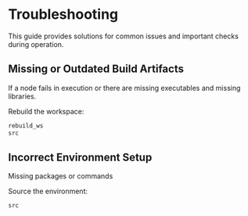 # Troubleshooting

This guide provides solutions for common issues and important checks during operation.

## Missing or Outdated Build Artifacts

If a node fails in execution or there are missing executables and missing libraries.

Rebuild the workspace:

```bash
rebuild_ws
src
```

## Incorrect Environment Setup

Missing packages or commands

Source the environment:

```bash
src
```
